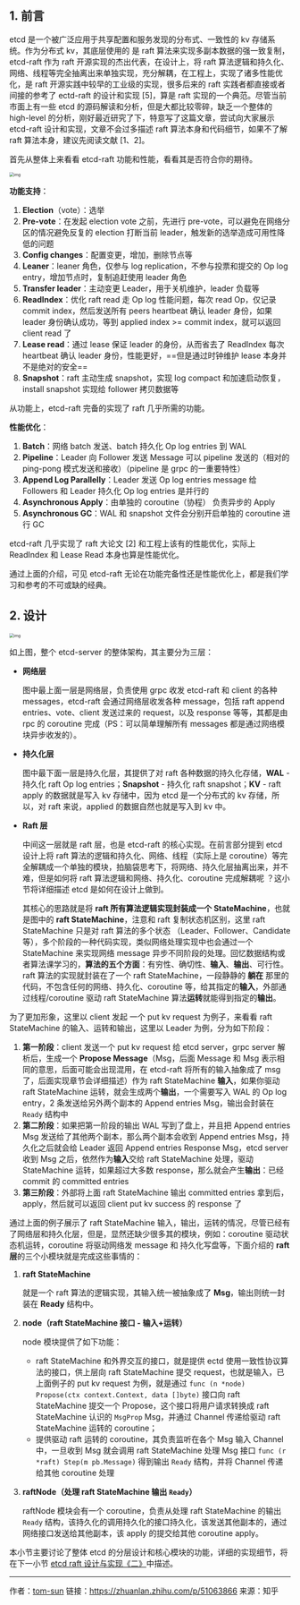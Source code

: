 ## **1. 前言**

etcd 是一个被广泛应用于共享配置和服务发现的分布式、一致性的 kv 存储系统。作为分布式 kv，其底层使用的 是 raft 算法来实现多副本数据的强一致复制，etcd-raft 作为 raft 开源实现的杰出代表，在设计上，将 raft 算法逻辑和持久化、网络、线程等完全抽离出来单独实现，充分解耦，在工程上，实现了诸多性能优化，是 raft 开源实践中较早的工业级的实现，很多后来的 raft 实践者都直接或者间接的参考了 ectd-raft 的设计和实现 [5]，算是 raft 实现的一个典范。尽管当前市面上有一些 etcd 的源码解读和分析，但是大都比较零碎，缺乏一个整体的 high-level 的分析，刚好最近研究了下，特意写了这篇文章，尝试向大家展示 etcd-raft 设计和实现，文章不会过多描述 raft 算法本身和代码细节，如果不了解 raft 算法本身，建议先阅读文献 [1、2]。

首先从整体上来看看 etcd-raft 功能和性能，看看其是否符合你的期待。

<img src="https://littleneko.oss-cn-beijing.aliyuncs.com/img/v2-3523e034f88cc8acead654e4e4f5f1c8_1440w.jpg" alt="img" style="zoom:50%;" />

**功能支持**：

1. **Election**（vote）：选举
2. **Pre-vote**：在发起 election vote 之前，先进行 pre-vote，可以避免在网络分区的情况避免反复的 election 打断当前 leader，触发新的选举造成可用性降低的问题
3. **Config changes**：配置变更，增加，删除节点等
4. **Leaner**：leaner 角色，仅参与 log replication，不参与投票和提交的 Op log entry，增加节点时，复制追赶使用 leader 角色
5. **Transfer leader**：主动变更 Leader，用于关机维护，leader 负载等
6. **ReadIndex**：优化 raft read 走 Op log 性能问题，每次 read Op，仅记录 commit index，然后发送所有 peers heartbeat 确认 leader 身份，如果 leader 身份确认成功，等到 applied index >= commit index，就可以返回 client read 了
7. **Lease read**：通过 lease 保证 leader 的身份，从而省去了 ReadIndex 每次 heartbeat 确认 leader 身份，性能更好，==但是通过时钟维护 lease 本身并不是绝对的安全==
8. **Snapshot**：raft 主动生成 snapshot，实现 log compact 和加速启动恢复，install snapshot 实现给 follower 拷贝数据等

从功能上，etcd-raft 完备的实现了 raft 几乎所需的功能。

**性能优化**：

1. **Batch**：网络 batch 发送、batch 持久化 Op log entries 到 WAL
2. **Pipeline**：Leader 向 Follower 发送 Message 可以 pipeline 发送的（相对的 ping-pong 模式发送和接收）（pipeline 是 grpc 的一重要特性）
3. **Append Log Parallelly**：Leader 发送 Op log entries message 给 Followers 和 Leader 持久化 Op log entries 是并行的
4. **Asynchronous Apply**：由单独的 coroutine（协程） 负责异步的 Apply
5. **Asynchronous GC**：WAL 和 snapshot 文件会分别开启单独的 coroutine 进行 GC

etcd-raft 几乎实现了 raft 大论文 [2] 和工程上该有的性能优化，实际上 ReadIndex 和 Lease Read 本身也算是性能优化。

通过上面的介绍，可见 etcd-raft 无论在功能完备性还是性能优化上，都是我们学习和参考的不可或缺的经典。

## **2. 设计**

<img src="https://littleneko.oss-cn-beijing.aliyuncs.com/img/v2-ef297c4a45c3d20daff24e49b79b5e41_1440w.jpg" alt="img" style="zoom:50%;" />

如上图，整个 etcd-server 的整体架构，其主要分为三层：

- **网络层**

  图中最上面一层是网络层，负责使用 grpc 收发 etcd-raft 和 client 的各种 messages，etcd-raft 会通过网络层收发各种 message，包括 raft append entries、vote、client 发送过来的 request，以及 response 等等，其都是由 rpc 的 coroutine 完成（PS：可以简单理解所有 messages 都是通过网络模块异步收发的）。

- **持久化层**

  图中最下面一层是持久化层，其提供了对 raft 各种数据的持久化存储，**WAL** - 持久化 raft Op log entries；**Snapshot** - 持久化 raft snapshot；**KV** - raft apply 的数据就是写入 kv 存储中，因为 etcd 是一个分布式的 kv 存储，所以，对 raft 来说，applied 的数据自然也就是写入到 kv 中。

- **Raft 层**

  中间这一层就是 raft 层，也是 etcd-raft 的核心实现。在前言部分提到 etcd 设计上将 raft 算法的逻辑和持久化、网络、线程（实际上是 coroutine）等完全解耦成一个单独的模块，拍脑袋思考下，将网络、持久化层抽离出来，并不难，但是如何将 raft 算法逻辑和网络、持久化、coroutine 完成解耦呢 ？这小节将详细描述 etcd 是如何在设计上做到。

  其核心的思路就是将 **raft 所有算法逻辑实现封装成一个 StateMachine**，也就是图中的 **raft StateMachine**，注意和 raft 复制状态机区别，这里 raft StateMachine 只是对 raft 算法的多个状态 （Leader、Follower、Candidate 等），多个阶段的一种代码实现，类似网络处理实现中也会通过一个 StateMachine 来实现网络 message 异步不同阶段的处理。回忆数据结构或者算法课学习的，**算法的五个方面**：有穷性、确切性、**输入**、**输出**、可行性。raft 算法的实现就封装在了一个 raft StateMachine，一段静静的 **躺在** 那里的代码，不包含任何的网络、持久化、coroutine 等，给其指定的**输入**，外部通过线程/coroutine 驱动 raft StateMachine 算法**运转**就能得到指定的**输出**。

为了更加形象，这里以 client 发起 一个 put kv request 为例子，来看看 raft StateMachine 的输入、运转和输出，这里以 Leader 为例，分为如下阶段：

1. **第一阶段**：client 发送一个 put kv request 给 etcd server，grpc server 解析后，生成一个 **Propose Message**（Msg，后面 Message 和 Msg 表示相同的意思，后面可能会出现混用，在 etcd-raft 将所有的输入抽象成了 msg 了，后面实现章节会详细描述）作为 raft StateMachine **输入**，如果你驱动 raft StateMachine 运转，就会生成两个**输出**，一个需要写入 WAL 的 Op log entry，2 条发送给另外两个副本的 Append entries Msg，输出会封装在 `Ready` 结构中
2. **第二阶段**：如果把第一阶段的输出 WAL 写到了盘上，并且把 Append entries Msg 发送给了其他两个副本，那么两个副本会收到 Append entries Msg，持久化之后就会给 Leader 返回 Append entries Response Msg，etcd server 收到 Msg 之后，依然作为**输入**交给 raft StateMachine 处理，驱动 StateMachine 运转，如果超过大多数 response，那么就会产生**输出**：已经 commit 的 committed entries
3. **第三阶段**：外部将上面 raft StateMachine 输出 committed entries 拿到后，apply，然后就可以返回 client put kv success 的 response 了

通过上面的例子展示了 raft StateMachine 输入，输出，运转的情况，尽管已经有了网络层和持久化层，但是，显然还缺少很多其的模块，例如：coroutine 驱动状态机运转，coroutine 将驱动网络发 message 和 持久化写盘等，下面介绍的 **raft 层**的三个小模块就是完成这些事情的：

1. **raft StateMachine**

   就是一个 raft 算法的逻辑实现，其输入统一被抽象成了 **Msg**，输出则统一封装在 **Ready** 结构中。

2. **node（raft StateMachine 接口 - 输入+运转）**

   node 模块提供了如下功能：

   * raft StateMachine 和外界交互的接口，就是提供 ectd 使用一致性协议算法的接口，供上层向 raft StateMachine 提交 request，也就是输入，已上面例子的 put kv request 为例，就是通过 `func (n *node) Propose(ctx context.Context, data []byte)` 接口向 raft StateMachine 提交一个 Propose，这个接口将用户请求转换成 raft StateMachine 认识的 `MsgProp` Msg，并通过 Channel 传递给驱动 raft StateMachine 运转的 coroutine；
   * 提供驱动 raft 运转的 coroutine，其负责监听在各个 Msg 输入 Channel 中，一旦收到 Msg 就会调用 raft StateMachine 处理 Msg 接口 `func (r *raft) Step(m pb.Message)` 得到输出 `Ready` 结构，并将 Channel 传递给其他 coroutine 处理

3. **raftNode（处理 raft StateMachine 输出 `Ready`）**

   raftNode 模块会有一个 coroutine，负责从处理 raft StateMachine 的输出 `Ready` 结构，该持久化的调用持久化的接口持久化，该发送其他副本的，通过网络接口发送给其他副本，该 apply 的提交给其他 coroutine apply。

本小节主要讨论了整体 etcd 的分层设计和核心模块的功能，详细的实现细节，将在下一小节 [etcd raft 设计与实现《二》](https://zhuanlan.zhihu.com/p/51065416)中描述。



---

作者：[tom-sun](https://www.zhihu.com/people/sun-jian-liang)
链接：https://zhuanlan.zhihu.com/p/51063866
来源：知乎